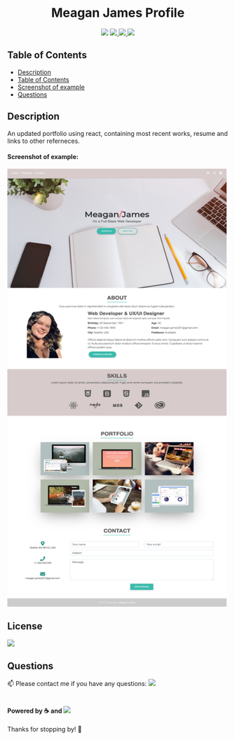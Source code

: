 <h1 align="center">Meagan James Profile</h1>
<p align="center">
<img src="https://img.shields.io/github/repo-size/merikettapearl212/mjreact-portfolio?style=for-the-badge" />
    <a href="https://www.linkedin.com/in/meagan-james-502b78191/">
        <img src="https://img.shields.io/badge/LinkedIn-0077B5?style=for-the-badge&logo=linkedin&logoColor=white" />
    </a>
    <a href="https://github.com/merikettapearl212">
        <img src="https://img.shields.io/badge/Follow-100000?style=for-the-badge&logo=github&logoColor=white" />
    </a>
    <img src="https://img.shields.io/badge/React-20232A?style=for-the-badge&logo=react&logoColor=61DAFB" />
</p>

## Table of Contents
- [Description](#description)
- [Table of Contents](#table-of-contents)
- [Screenshot of example](#screenshot-of-example)
- [Questions](#questions)

## Description
An updated portfolio using react, containing most recent works, resume and links to other referneces. 


#### Screenshot of example:
<img src="src/images/screencapture-localhost-3000-portfolio-2021-03-25-17_46_51.png" width="500" height="1000">

## License
<img src="https://img.shields.io/github/license/merikettapearl212/mjreact-portfolio?style=for-the-badge" />


## Questions
:mailbox: Please contact me if you have any questions:
 [<img src="https://img.shields.io/badge/Gmail-D14836?style=for-the-badge&logo=gmail&logoColor=white" />](mailto:merikettapearl212@gmail.com)
 <br>
 </br>
 

#### Powered by :coffee: and <img src="https://img.shields.io/badge/Spotify-1ED760?&style=for-the-badge&logo=spotify&logoColor=white"/> 

Thanks for stopping by! :vulcan_salute: